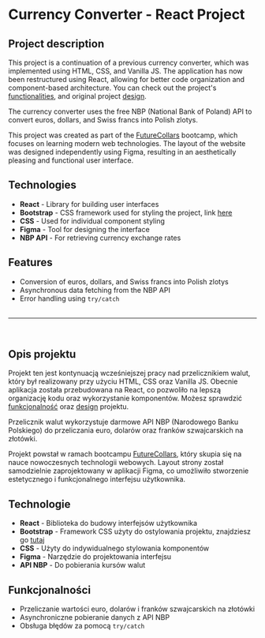 # Currency Converter - React Project

## Project description

This project is a continuation of a previous currency converter, which was implemented using HTML, CSS, and Vanilla JS. The application has now been restructured using React, allowing for better code organization and component-based architecture.
You can check out the project's [functionalities](https://react-simple-currency-converter.netlify.app/), and original project [design](https://www.figma.com/design/0Is0CwhtAsAHodW0j7sdsi/Currency-Converter).

The currency converter uses the free NBP (National Bank of Poland) API to convert euros, dollars, and Swiss francs into Polish zlotys.

This project was created as part of the [FutureCollars](https://futurecollars.com/) bootcamp, which focuses on learning modern web technologies. The layout of the website was designed independently using Figma, resulting in an aesthetically pleasing and functional user interface.

## Technologies

- **React** - Library for building user interfaces
- **Bootstrap** - CSS framework used for styling the project, link [here](https://getbootstrap.com/)
- **CSS** - Used for individual component styling
- **Figma** - Tool for designing the interface
- **NBP API** - For retrieving currency exchange rates

## Features

- Conversion of euros, dollars, and Swiss francs into Polish zlotys
- Asynchronous data fetching from the NBP API
- Error handling using `try/catch`
<br><br>

---

<br>

## Opis projektu

Projekt ten jest kontynuacją wcześniejszej pracy nad przelicznikiem walut, który był realizowany przy użyciu HTML, CSS oraz Vanilla JS. Obecnie aplikacja została przebudowana na React, co pozwoliło na lepszą organizację kodu oraz wykorzystanie komponentów.
Możesz sprawdzić [funkcjonalność](https://react-simple-currency-converter.netlify.app/) oraz [design](https://www.figma.com/design/0Is0CwhtAsAHodW0j7sdsi/Currency-Converter) projektu.

Przelicznik walut wykorzystuje darmowe API NBP (Narodowego Banku Polskiego) do przeliczania euro, dolarów oraz franków szwajcarskich na złotówki.

Projekt powstał w ramach bootcampu [FutureCollars](https://futurecollars.com/), który skupia się na nauce nowoczesnych technologii webowych. Layout strony został samodzielnie zaprojektowany w aplikacji Figma, co umożliwiło stworzenie estetycznego i funkcjonalnego interfejsu użytkownika.

## Technologie

- **React** - Biblioteka do budowy interfejsów użytkownika
- **Bootstrap** - Framework CSS użyty do ostylowania projektu, znajdziesz go [tutaj](https://getbootstrap.com/)
- **CSS** - Użyty do indywidualnego stylowania komponentów
- **Figma** - Narzędzie do projektowania interfejsu
- **API NBP** - Do pobierania kursów walut

## Funkcjonalności

- Przeliczanie wartości euro, dolarów i franków szwajcarskich na złotówki
- Asynchroniczne pobieranie danych z API NBP
- Obsługa błędów za pomocą `try/catch` 
